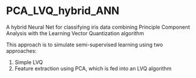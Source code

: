 # PCA_LVQ_hybrid_ANN
A hybrid Neural Net for classifying iris data combining Principle Component Analysis with the Learning Vector Quantization algorithm

This approach is to simulate semi-supervised learning using two approaches:
1. Simple LVQ
2. Feature extraction using PCA, which is fed into an LVQ algorithm
